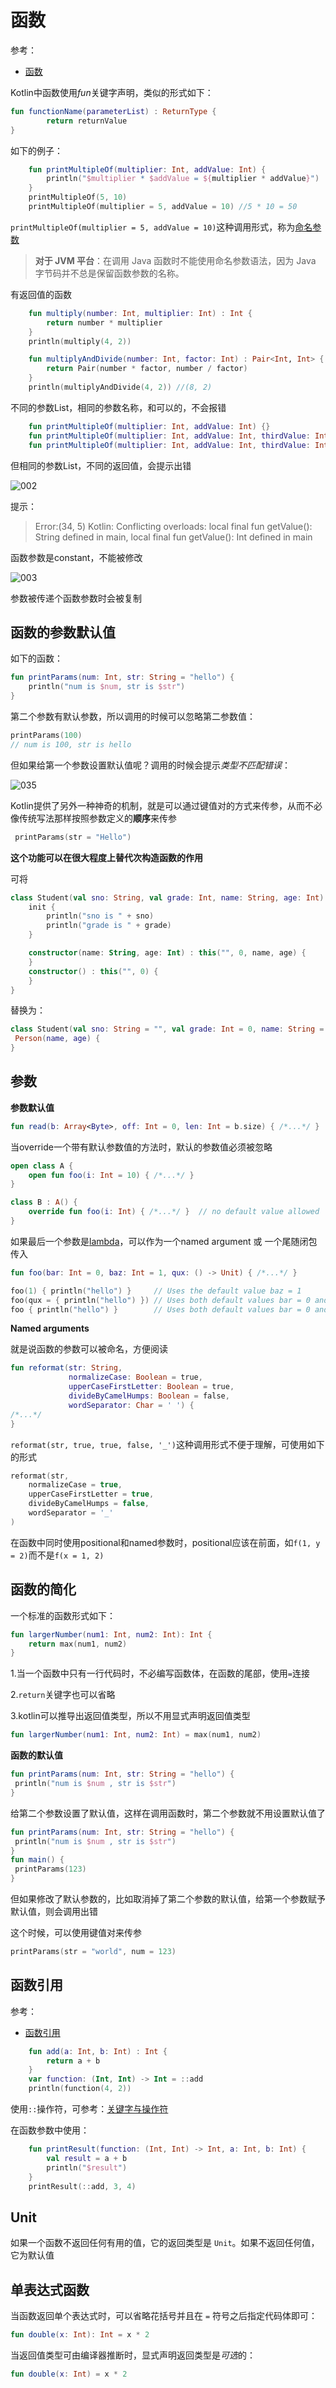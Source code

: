 # 函数

参考：

+ [函数](https://www.kotlincn.net/docs/reference/functions.html)

Kotlin中函数使用*fun*关键字声明，类似的形式如下：

```kotlin
fun functionName(parameterList) : ReturnType {
		return returnValue
}
```

如下的例子：

```kotlin
    fun printMultipleOf(multiplier: Int, addValue: Int) {
        println("$multiplier * $addValue = ${multiplier * addValue}")
    }
    printMultipleOf(5, 10)
    printMultipleOf(multiplier = 5, addValue = 10) //5 * 10 = 50
```

`printMultipleOf(multiplier = 5, addValue = 10)`这种调用形式，称为[命名参数](https://www.kotlincn.net/docs/reference/functions.html#命名参数)

> **对于 JVM 平台**：在调用 Java 函数时不能使用命名参数语法，因为 Java 字节码并不总是保留函数参数的名称。



有返回值的函数

```kotlin
    fun multiply(number: Int, multiplier: Int) : Int {
        return number * multiplier
    }
    println(multiply(4, 2))

    fun multiplyAndDivide(number: Int, factor: Int) : Pair<Int, Int> {
        return Pair(number * factor, number / factor)
    }
    println(multiplyAndDivide(4, 2)) //(8, 2)
```



不同的参数List，相同的参数名称，和可以的，不会报错

```kotlin
    fun printMultipleOf(multiplier: Int, addValue: Int) {}
    fun printMultipleOf(multiplier: Int, addValue: Int, thirdValue: Int) {}
    fun printMultipleOf(multiplier: Int, addValue: Int, thirdValue: Int, forthValue: Int) {}
```

但相同的参数List，不同的返回值，会提示出错

![002](./images/002.png)

提示：

> Error:(34, 5) Kotlin: Conflicting overloads: local final fun getValue(): String defined in main, local final fun getValue(): Int defined in main

函数参数是constant，不能被修改

![003](./images/003.png)

参数被传递个函数参数时会被复制



## 函数的参数默认值

如下的函数：

```kotlin
fun printParams(num: Int, str: String = "hello") {
    println("num is $num, str is $str")
}
```

第二个参数有默认参数，所以调用的时候可以忽略第二参数值：

```kotlin
printParams(100)
// num is 100, str is hello
```

但如果给第一个参数设置默认值呢？调用的时候会提示*类型不匹配错误*：

![035](/Users/wangzhen/Documents/GitHub/Android-Basic/Kotlin/images/035.png)

Kotlin提供了另外一种神奇的机制，就是可以通过键值对的方式来传参，从而不必像传统写法那样按照参数定义的**顺序**来传参

```kotlin
 printParams(str = "Hello")
```



**这个功能可以在很大程度上替代次构造函数的作用**

可将

```kotlin
class Student(val sno: String, val grade: Int, name: String, age: Int) : Person(name, age) {
    init {
        println("sno is " + sno)
        println("grade is " + grade)
    }

    constructor(name: String, age: Int) : this("", 0, name, age) {
    }
    constructor() : this("", 0) {
    }
}
```

替换为：

```kotlin
class Student(val sno: String = "", val grade: Int = 0, name: String = "", age: Int = 0) :
 Person(name, age) {
}
```





## 参数

**参数默认值**

```kotlin
fun read(b: Array<Byte>, off: Int = 0, len: Int = b.size) { /*...*/ }
```



当override一个带有默认参数值的方法时，默认的参数值必须被忽略

```kotlin
open class A {
    open fun foo(i: Int = 10) { /*...*/ }
}

class B : A() {
    override fun foo(i: Int) { /*...*/ }  // no default value allowed
}
```



如果最后一个参数是[lambda](https://kotlinlang.org/docs/reference/lambdas.html#lambda-expression-syntax)，可以作为一个named argument 或 一个尾随闭包 传入

```kotlin
fun foo(bar: Int = 0, baz: Int = 1, qux: () -> Unit) { /*...*/ }

foo(1) { println("hello") }     // Uses the default value baz = 1
foo(qux = { println("hello") }) // Uses both default values bar = 0 and baz = 1 
foo { println("hello") }        // Uses both default values bar = 0 and baz = 1
```

**Named arguments**

就是说函数的参数可以被命名，方便阅读

```kotlin
fun reformat(str: String,
             normalizeCase: Boolean = true,
             upperCaseFirstLetter: Boolean = true,
             divideByCamelHumps: Boolean = false,
             wordSeparator: Char = ' ') {
/*...*/
}
```

`reformat(str, true, true, false, '_')`这种调用形式不便于理解，可使用如下的形式

```kotlin
reformat(str,
    normalizeCase = true,
    upperCaseFirstLetter = true,
    divideByCamelHumps = false,
    wordSeparator = '_'
)
```



在函数中同时使用positional和named参数时，positional应该在前面，如`f(1, y = 2)`而不是`f(x = 1, 2)`



## 函数的简化

一个标准的函数形式如下：

```kotlin
fun largerNumber(num1: Int, num2: Int): Int {
    return max(num1, num2)
}
```

1.当一个函数中只有一行代码时，不必编写函数体，在函数的尾部，使用`=`连接

2.`return`关键字也可以省略

3.kotlin可以推导出返回值类型，所以不用显式声明返回值类型

```kotlin
fun largerNumber(num1: Int, num2: Int) = max(num1, num2)
```



**函数的默认值**

```kotlin
fun printParams(num: Int, str: String = "hello") {
 println("num is $num , str is $str")
}
```

给第二个参数设置了默认值，这样在调用函数时，第二个参数就不用设置默认值了

```kotlin
fun printParams(num: Int, str: String = "hello") {
 println("num is $num , str is $str")
}
fun main() {
 printParams(123)
}
```

但如果修改了默认参数的，比如取消掉了第二个参数的默认值，给第一个参数赋予默认值，则会调用出错

这个时候，可以使用键值对来传参

```kotlin
printParams(str = "world", num = 123)
```







## 函数引用

参考：

+ [函数引用](kotlincn.net/docs/reference/reflection.html#函数引用)

```kotlin
    fun add(a: Int, b: Int) : Int {
        return a + b
    }
    var function: (Int, Int) -> Int = ::add
    println(function(4, 2))
```

使用`::`操作符，可参考：[关键字与操作符](https://www.kotlincn.net/docs/reference/keyword-reference.html)

在函数参数中使用：

```kotlin
    fun printResult(function: (Int, Int) -> Int, a: Int, b: Int) {
        val result = a + b
        println("$result")
    }
    printResult(::add, 3, 4)
```



## Unit

如果一个函数不返回任何有用的值，它的返回类型是 `Unit`。如果不返回任何值，它为默认值


## 单表达式函数

当函数返回单个表达式时，可以省略花括号并且在 `=` 符号之后指定代码体即可：

```kotlin
fun double(x: Int): Int = x * 2
```

当返回值类型可由编译器推断时，显式声明返回类型是*可选*的：

```kotlin
fun double(x: Int) = x * 2
```







